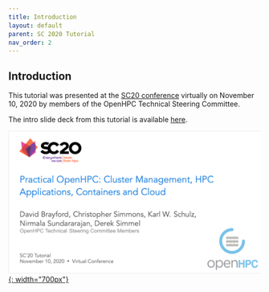 ```yaml
---
title: Introduction
layout: default
parent: SC 2020 Tutorial
nav_order: 2
---
```


## Introduction

This tutorial was presented at the [SC20 conference](https://sc20.supercomputing.org/)
virtually on November 10, 2020 by members of the OpenHPC Technical Steering
Committee. 

The intro slide deck from this tutorial is available 
[here](https://docs.google.com/presentation/d/1uCorXaj5Cz1qEJiCLzBSpeG0s1iFCqEmtTmDNIsmnEE).

[![sc20](../images/SC20.png){: width="700px"}](https://docs.google.com/presentation/d/1uCorXaj5Cz1qEJiCLzBSpeG0s1iFCqEmtTmDNIsmnEE)

